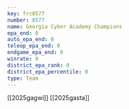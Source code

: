 ```yaml
---
key: frc8577
number: 8577
name: Georgia Cyber Academy Champions
epa_end: 0
auto_epa_end: 0
teleop_epa_end: 0
endgame_epa_end: 0
winrate: 0
district_epa_rank: 0
district_epa_percentile: 0
type: Team
---
```

[[2025gagwi]]
[[2025gasta]]
